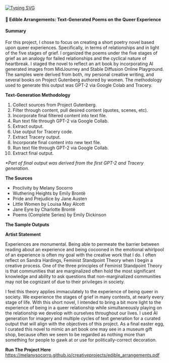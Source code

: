 <a href="https://git.io/typing-svg"><img src="https://readme-typing-svg.demolab.com?font=Poppins&weight=800&pause=1000&color=4E54CA&vCenter=true&width=429&height=25&lines=WELCOME+TO+MY+CREATIVE+PROJECTS" alt="Typing SVG" /></a>
#### :purple_heart: Edible Arrangements: Text-Generated Poems on the Queer Experience
#### Summary 
For this project, I chose to focus on creating a short poetry novel based upon queer experiences. Specifically, in terms of relationships and in light of the five stages of grief. I organized the poems under the five stages of grief as an analogy for failed relationships and the cyclical nature of heartbreak. I staged the novel to reflect an art book by incorporating AI generated images from MidJourney and Stable Diffusion Online Playground. The samples were derived from both, my personal creative writing, and several books on Project Gutenberg authored by women. The methodology used to generate this output was GPT-2 via Google Colab and Tracery. 

<strong> Text-Generation Methodology</strong>
1. Collect sources from Project Gutenberg.
2. Filter through content, pull desired content (quotes, scenes, etc). 
3. Incorporate final filtered content into text file. 
4. Run text file through GPT-2 via Google Collab. 
5. Extract output. 
6. Use output for Tracery code. 
7. Extract Tracery output. 
8. Incorporate final content into new text file.
9. Run text file through GPT-2 via Google Collab.
10. Extract final output. 

<i>*Part of final output was derived from the first GPT-2 and Tracery generation.</i>

<strong>The Sources </strong>
  - Proclivity by Melany Socorro 
  - Wuthering Heights by Emily Brontë
  - Pride and Prejudice by Jane Austen
  - Little Women by Louisa May Alcott
  - Jane Eyre by Charlotte Brontë 
  - Poems (Complete Series) by Emily Dickinson

<strong> The Sample Outputs </strong>



<strong>Artist Statement</strong>

Experiences are monumental. Being able to permeate the barrier between reading about an experience and being cocooned in the emotional whirlpool of an experience is often my goal with the creative work that I do. I often reflect on Sandra Hardings, Feminist Standpoint Theory when I begin a creative process. One of the three principles of Feminist Standpoint Theory is that communities that are marginalized often hold the most significant knowledge and ability to ask questions that non-marginalized communities may not be cognizant of due to their privileges in society.

I feel this theory applies immaculately to the experience of being queer in society. We experience the stages of grief in many contexts, at nearly every stage of life. With this short novel, I intended to bring a bit more light to the experience of being in a queer relationship while simultaneously playing on the relationship we develop with ourselves throughout our lives. I used AI generation for imagery and multiple cycles of text generation for a curated output that will align with the objectives of this project. As a final easter egg, I curated this novel to mimic an art book one may see in a museum gift shop, because often we seem to be regarded as nothing more than something for people to gawk at or use for politically-correct decoration.

<strong>Run The Project Here</strong> 
https://melanysocorro.github.io/creativeprojects/edible_arrangements.pdf

